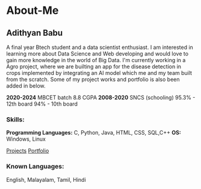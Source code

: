 # About-Me
## Adithyan Babu
A final year Btech student and a data scientist enthusiast.  I am interested in learning more about Data Science and Web developing and would love to gain more knowledge in the world of Big Data.
I'm currently working in a Agro project, where we are builting an app for the disease detection in crops implemented by integrating an AI model which me and my team built from the scratch.
Some of my project works and portfolio is also been added in below.

**2020-2024** MBCET batch
          8.8 CGPA
**2008-2020** SNCS (schooling)
          95.3% - 12th board
          94% - 10th board

### Skills:
**Programming Languages:** 
C, Python, Java, HTML, CSS, SQL,C++
**OS:**
Windows, Linux

[Projects](https://github.com/AdithyanBabu)
[Portfolio](https://adithyanbabu.github.io/AdithyanBabu/)

### Known Languages:
English, Malayalam, Tamil, Hindi
